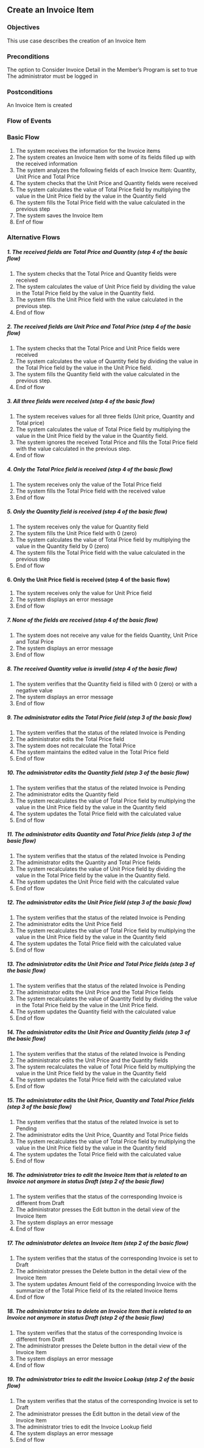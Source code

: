 ## Create an Invoice Item

### Objectives 
This use case describes the creation of an Invoice Item

### Preconditions
The option to Consider Invoice Detail in the Member’s Program is set to true  
The administrator must be logged in

### Postconditions
An Invoice Item is created

### Flow of Events

### Basic Flow

1. The system receives the information for the Invoice items
2. The system creates an Invoice Item with some of its fields filled up with the received information
3. The system analyzes the following fields of each Invoice Item: Quantity, Unit Price and Total Price
4. The system checks that the Unit Price and Quantity fields were received
5. The system calculates the value of Total Price field by multiplying the value in the Unit Price field by the value in the Quantity field
6. The system fills the Total Price field with the value calculated in the previous step
7. The system saves the Invoice Item
8. Enf of flow


### Alternative Flows

##### 1. The received fields are Total Price and Quantity (step 4 of the basic flow)
   1. The system checks that the Total Price and Quantity fields were received
   2. The system calculates the value of Unit Price field by dividing the value in the Total Price field by the value in the Quantity field.
   3. The system fills the Unit Price field with the value calculated in the previous step.
   4. End of flow

##### 2. The received fields are Unit Price and Total Price (step 4 of the basic flow)
   1. The system checks that the Total Price and Unit Price fields were received
   2. The system calculates the value of Quantity field by dividing the value in the Total Price field by the value in the Unit Price field.
   3. The system fills the Quantity field with the value calculated in the previous step.
   4. End of flow
   
##### 3. All three fields were received (step 4 of the basic flow)
   1. The system receives values for all three fields (Unit price, Quantity and Total price)
   2. The system calculates the value of Total Price field by multiplying the value in the Unit Price field by the value in the Quantity field.
   3. The system ignores the received Total Price and fills the Total Price field with the value calculated in the previous step.
   4. End of flow

##### 4. Only the Total Price field is received (step 4 of the basic flow)
   1. The system receives only the value of the Total Price field
   2. The system fills the Total Price field with the received value
   3. End of flow
   
##### 5. Only the Quantity field is received (step 4 of the basic flow)
   1. The system receives only the value for Quantity field
   2. The system fills the Unit Price field with 0 (zero)
   3. The system calculates the value of Total Price field by multiplying the value in the Quantity field by 0 (zero)
   4. The system fills the Total Price field with the value calculated in the previous step
   5. End of flow
   
#### 6. Only the Unit Price field is received (step 4 of the basic flow)
   1. The system receives only the value for Unit Price field
   2. The system displays an error message
   3. End of flow
   
##### 7. None of the fields are received (step 4 of the basic flow)
   1. The system does not receive any value for the fields Quantity, Unit Price and Total Price
   2. The system displays an error message
   3. End of flow
   
##### 8. The received Quantity value is invalid (step 4 of the basic flow)
   1. The system verifies that the Quantity field is filled with 0 (zero) or with a negative value
   2. The system displays an error message
   3. End of flow
   
##### 9. The administrator edits the Total Price field (step 3 of the basic flow)
   1. The system verifies that the status of the related Invoice is Pending
   2. The administrator edits the Total Price field
   3. The system does not recalculate the Total Price
   4. The system maintains the edited value in the Total Price field
   5. End of flow
   
##### 10. The administrator edits the Quantity field (step 3 of the basic flow)
   1. The system verifies that the status of the related Invoice is Pending
   2. The administrator edits the Quantity field 
   3. The system recalculates the value of Total Price field by multiplying the value in the Unit Price field by the value in the Quantity field
   4. The system updates the Total Price field with the calculated value
   5. End of flow
   
##### 11. The administrator edits Quantity and Total Price fields (step 3 of the basic flow)
   1. The system verifies that the status of the related Invoice is Pending
   2. The administrator edits the Quantity and Total Price fields
   3. The system recalculates the value of Unit Price field by dividing the value in the Total Price field by the value in the Quantity field.
   4. The system updates the Unit Price field with the calculated value
   5. End of flow
   
##### 12. The administrator edits the Unit Price field (step 3 of the basic flow)
   1. The system verifies that the status of the related Invoice is Pending
   2. The administrator edits the Unit Price field
   3. The system recalculates the value of Total Price field by multiplying the value in the Unit Price field by the value in the Quantity field
   4. The system updates the Total Price field with the calculated value
   5. End of flow
   
##### 13. The administrator edits the Unit Price and Total Price fields (step 3 of the basic flow)
   1. The system verifies that the status of the related Invoice is Pending
   2. The administrator edits the Unit Price and the Total Price fields
   3. The system recalculates the value of Quantity field by dividing the value in the Total Price field by the value in the Unit Price field.
   4. The system updates the Quantity field with the calculated value
   5. End of flow
   
##### 14. The administrator edits the Unit Price and Quantity fields (step 3 of the basic flow)
   1. The system verifies that the status of the related Invoice is Pending
   2. The administrator edits the Unit Price and the Quantity fields
   3. The system recalculates the value of Total Price field by multiplying the value in the Unit Price field by the value in the Quantity field
   4. The system updates the Total Price field with the calculated value
   5. End of flow
   
##### 15. The administrator edits the Unit Price, Quantity and Total Price fields (step 3 of the basic flow)
   1. The system verifies that the status of the related Invoice is set to Pending
   2. The administrator edits the Unit Price, Quantity and Total Price fields
   3. The system recalculates the value of Total Price field by multiplying the value in the Unit Price field by the value in the Quantity field
   4. The system updates the Total Price field with the calculated value
   5. End of flow

##### 16. The administrator tries to edit the Invoice Item that is related to an Invoice not anymore in status Draft (step 2 of the basic flow)
   1. The system verifies that the status of the corresponding Invoice is different from Draft
   2. The administrator presses the Edit button in the detail view of the Invoice Item
   3. The system displays an error message
   4. End of flow

##### 17. The administrator deletes an Invoice Item (step 2 of the basic flow)
   1. The system verifies that the status of the corresponding Invoice is set to Draft
   2. The administrator presses the Delete button in the detail view of the Invoice Item
   3. The system updates Amount field of the corresponding Invoice with the summarize of the Total Price field of its the related Invoice Items
   4. End of flow
   
##### 18. The administrator tries to delete an Invoice Item that is related to an Invoice not anymore in status Draft (step 2 of the basic flow)
   1. The system verifies that the status of the corresponding Invoice is different from Draft
   2. The administrator presses the Delete button in the detail view of the Invoice Item
   3. The system displays an error message
   4. End of flow

##### 19. The administrator tries to edit the Invoice Lookup (step 2 of the basic flow)
   1. The system verifies that the status of the corresponding Invoice is set to Draft
   2. The administrator presses the Edit button in the detail view of the Invoice Item 
   3. The administrator tries to edit the Invoice Lookup field
   4. The system displays an error message
   5.	End of flow
